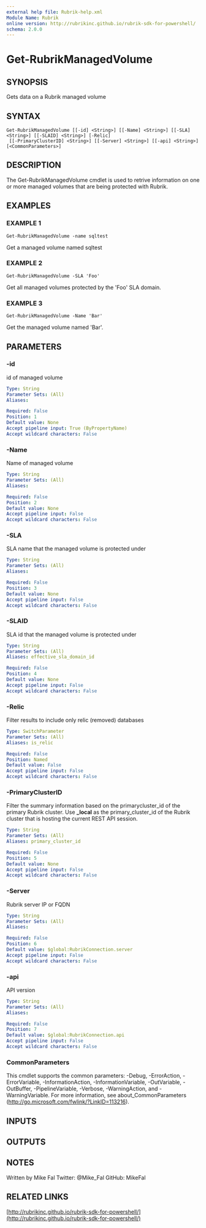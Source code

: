 ```yaml
---
external help file: Rubrik-help.xml
Module Name: Rubrik
online version: http://rubrikinc.github.io/rubrik-sdk-for-powershell/
schema: 2.0.0
---
```


# Get-RubrikManagedVolume

## SYNOPSIS
Gets data on a Rubrik managed volume

## SYNTAX

```
Get-RubrikManagedVolume [[-id] <String>] [[-Name] <String>] [[-SLA] <String>] [[-SLAID] <String>] [-Relic]
 [[-PrimaryClusterID] <String>] [[-Server] <String>] [[-api] <String>] [<CommonParameters>]
```

## DESCRIPTION
The Get-RubrikManagedVolume cmdlet is used to retrive information 
on one or more managed volumes that are being protected 
with Rubrik.

## EXAMPLES

### EXAMPLE 1
```
Get-RubrikManagedVolume -name sqltest
```

Get a managed volume named sqltest

### EXAMPLE 2
```
Get-RubrikManagedVolume -SLA 'Foo'
```

Get all managed volumes protected by the 'Foo' SLA domain.

### EXAMPLE 3
```
Get-RubrikManagedVolume -Name 'Bar'
```

Get the managed volume named 'Bar'.

## PARAMETERS

### -id
id of managed volume

```yaml
Type: String
Parameter Sets: (All)
Aliases:

Required: False
Position: 1
Default value: None
Accept pipeline input: True (ByPropertyName)
Accept wildcard characters: False
```

### -Name
Name of managed volume

```yaml
Type: String
Parameter Sets: (All)
Aliases:

Required: False
Position: 2
Default value: None
Accept pipeline input: False
Accept wildcard characters: False
```

### -SLA
SLA name that the managed volume is protected under

```yaml
Type: String
Parameter Sets: (All)
Aliases:

Required: False
Position: 3
Default value: None
Accept pipeline input: False
Accept wildcard characters: False
```

### -SLAID
SLA id that the managed volume is protected under

```yaml
Type: String
Parameter Sets: (All)
Aliases: effective_sla_domain_id

Required: False
Position: 4
Default value: None
Accept pipeline input: False
Accept wildcard characters: False
```

### -Relic
Filter results to include only relic (removed) databases

```yaml
Type: SwitchParameter
Parameter Sets: (All)
Aliases: is_relic

Required: False
Position: Named
Default value: False
Accept pipeline input: False
Accept wildcard characters: False
```

### -PrimaryClusterID
Filter the summary information based on the primarycluster_id of the primary Rubrik cluster.
Use **_local** as the primary_cluster_id of the Rubrik cluster that is hosting the current REST API session.

```yaml
Type: String
Parameter Sets: (All)
Aliases: primary_cluster_id

Required: False
Position: 5
Default value: None
Accept pipeline input: False
Accept wildcard characters: False
```

### -Server
Rubrik server IP or FQDN

```yaml
Type: String
Parameter Sets: (All)
Aliases:

Required: False
Position: 6
Default value: $global:RubrikConnection.server
Accept pipeline input: False
Accept wildcard characters: False
```

### -api
API version

```yaml
Type: String
Parameter Sets: (All)
Aliases:

Required: False
Position: 7
Default value: $global:RubrikConnection.api
Accept pipeline input: False
Accept wildcard characters: False
```

### CommonParameters
This cmdlet supports the common parameters: -Debug, -ErrorAction, -ErrorVariable, -InformationAction, -InformationVariable, -OutVariable, -OutBuffer, -PipelineVariable, -Verbose, -WarningAction, and -WarningVariable.
For more information, see about_CommonParameters (http://go.microsoft.com/fwlink/?LinkID=113216).

## INPUTS

## OUTPUTS

## NOTES
Written by Mike Fal
Twitter: @Mike_Fal
GitHub: MikeFal

## RELATED LINKS

[http://rubrikinc.github.io/rubrik-sdk-for-powershell/](http://rubrikinc.github.io/rubrik-sdk-for-powershell/)


